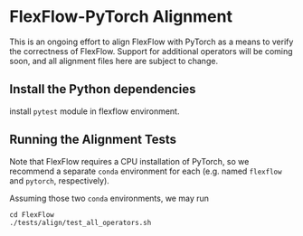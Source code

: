 # FlexFlow-PyTorch Alignment

This is an ongoing effort to align FlexFlow with PyTorch as a means to verify
the correctness of FlexFlow. Support for additional operators will be coming
soon, and all alignment files here are subject to change.
## Install the Python dependencies
install `pytest` module in flexflow environment.

## Running the Alignment Tests
Note that FlexFlow requires a CPU installation of PyTorch, so we recommend a
separate `conda` environment for each (e.g. named `flexflow` and `pytorch`,
respectively).

Assuming those two `conda` environments, we may run
```
cd FlexFlow
./tests/align/test_all_operators.sh
```


